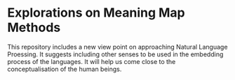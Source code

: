# Explorations on Meaning Map Methods
This repository includes a new view point on approaching Natural Language Proessing.
It suggests including other senses to be used in the embedding process of the languages. 
It will help us come close to the conceptualisation of the human beings.
